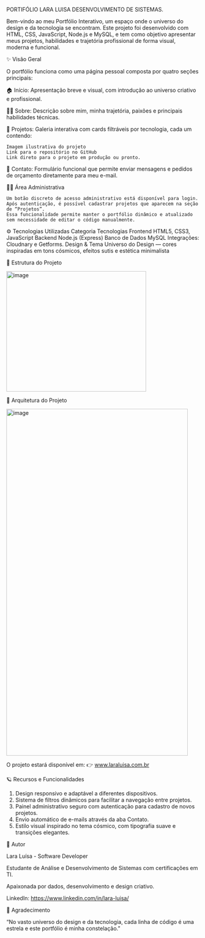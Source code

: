 PORTIFÓLIO LARA LUISA DESENVOLVIMENTO DE SISTEMAS.

Bem-vindo ao meu Portfólio Interativo, um espaço onde o universo do design e da tecnologia se encontram.
Este projeto foi desenvolvido com HTML, CSS, JavaScript, Node.js e MySQL, e tem como objetivo apresentar meus projetos, habilidades e trajetória profissional de forma visual, moderna e funcional.

✨ Visão Geral

O portfólio funciona como uma página pessoal composta por quatro seções principais:

🏠 Início: Apresentação breve e visual, com introdução ao universo criativo e profissional.

👩‍🚀 Sobre: Descrição sobre mim, minha trajetória, paixões e principais habilidades técnicas.

💼 Projetos: Galeria interativa com cards filtráveis por tecnologia, cada um contendo:

    Imagem ilustrativa do projeto
    Link para o repositório no GitHub
    Link direto para o projeto em produção ou pronto.

📩 Contato: Formulário funcional que permite enviar mensagens e pedidos de orçamento diretamente para meu e-mail.

🧑‍💻 Área Administrativa

    Um botão discreto de acesso administrativo está disponível para login.
    Após autenticação, é possível cadastrar projetos que aparecem na seção de “Projetos”.
    Essa funcionalidade permite manter o portfólio dinâmico e atualizado sem necessidade de editar o código manualmente.

⚙️ Tecnologias Utilizadas
Categoria	Tecnologias
Frontend	HTML5, CSS3, JavaScript
Backend	Node.js (Express)
Banco de Dados	MySQL
Integrações: Cloudnary e Getforms.
Design & Tema	Universo do Design — cores inspiradas em tons cósmicos, efeitos sutis e estética minimalista

🌌 Estrutura do Projeto



<img width="365" height="315" alt="image" src="https://github.com/user-attachments/assets/2163bf5f-7414-47fd-98aa-e10ff4a9fed7" />




🧩 Arquitetura do Projeto 


<img width="474" height="907" alt="image" src="https://github.com/user-attachments/assets/616d307f-af9e-4d45-8199-15b3d795de00" />


O projeto estará disponível em:
👉 www.laraluisa.com.br

🪐 Recursos e Funcionalidades

1. Design responsivo e adaptável a diferentes dispositivos.
2. Sistema de filtros dinâmicos para facilitar a navegação entre projetos.
3. Painel administrativo seguro com autenticação para cadastro de novos projetos.
4. Envio automático de e-mails através da aba Contato.
5. Estilo visual inspirado no tema cósmico, com tipografia suave e transições elegantes.

🧠 Autor

Lara Luísa - Software Developer

Estudante de Análise e Desenvolvimento de Sistemas com certificações em TI.

Apaixonada por dados, desenvolvimento e design criativo.

LinkedIn: https://www.linkedin.com/in/lara-luisa/

🖤 Agradecimento

“No vasto universo do design e da tecnologia, cada linha de código é uma estrela e este portfólio é minha constelação.” 
